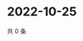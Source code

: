 # 2022-10-25

共 0 条

<!-- BEGIN WEIBO -->
<!-- 最后更新时间 Tue Oct 25 2022 01:35:40 GMT+0800 (China Standard Time) -->

<!-- END WEIBO -->
